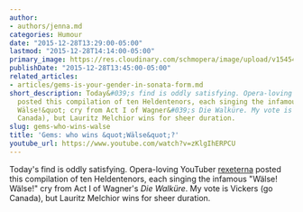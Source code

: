 ```yaml
---
author:
- authors/jenna.md
categories: Humour
date: "2015-12-28T13:29:00-05:00"
lastmod: "2015-12-28T14:14:00-05:00"
primary_image: https://res.cloudinary.com/schmopera/image/upload/v1545409169/media/webhook-uploads/1451327264917/2015-12-28---Walse.jpg.jpg
publishDate: "2015-12-28T13:45:00-05:00"
related_articles:
- articles/gems-is-your-gender-in-sonata-form.md
short_description: Today&#039;s find is oddly satisfying. Opera-loving YouTuber rexeterna
  posted this compilation of ten Heldentenors, each singing the infamous &quot;Wälse!
  Wälse!&quot; cry from Act I of Wagner&#039;s Die Walküre. My vote is Vickers (go
  Canada), but Lauritz Melchior wins for sheer duration.
slug: gems-who-wins-walse
title: 'Gems: who wins &quot;Wälse&quot;?'
youtube_url: https://www.youtube.com/watch?v=zKlgIhERPCU
---
```


Today's find is oddly satisfying. Opera-loving YouTuber [rexeterna](https://www.youtube.com/channel/UCt04RwUMa6KP7pjiQLLFQ-w) posted this compilation of ten Heldentenors, each singing the infamous "Wälse! Wälse!" cry from Act I of Wagner's *Die Walküre*. My vote is Vickers (go Canada), but Lauritz Melchior wins for sheer duration.
